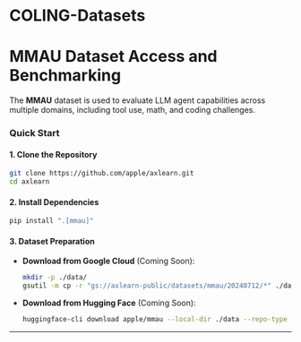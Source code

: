 # COLING-Datasets

# MMAU Dataset Access and Benchmarking

The **MMAU** dataset is used to evaluate LLM agent capabilities across multiple domains, including tool use, math, and coding challenges.

### Quick Start

#### 1. Clone the Repository

```bash
git clone https://github.com/apple/axlearn.git
cd axlearn
```

#### 2. Install Dependencies

```bash
pip install ".[mmau]"
```

#### 3. Dataset Preparation

- **Download from Google Cloud** (Coming Soon):
  ```bash
  mkdir -p ./data/
  gsutil -m cp -r "gs://axlearn-public/datasets/mmau/20240712/*" ./data/
  ```

- **Download from Hugging Face** (Coming Soon):
  ```bash
  huggingface-cli download apple/mmau --local-dir ./data --repo-type dataset
  ```

---

